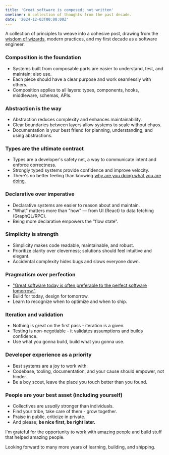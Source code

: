 ```yaml
---
title: 'Great software is composed; not written'
oneliner: A collection of thoughts from the past decade.
date: '2024-12-03T00:00:00Z'
---
```


A collection of principles to weave into a cohesive post, drawing from the [wisdom of wizards](https://mitp-content-server.mit.edu/books/content/sectbyfn/books_pres_0/6515/sicp.zip/index.html), modern practices, and my first decade as a software engineer.

### Composition is the foundation
- Systems built from composable parts are easier to understand, test, and maintain; also use.
- Each piece should have a clear purpose and work seamlessly with others.
- Composition applies to all layers: types, components, hooks, middleware, schemas, APIs.

### Abstraction is the way
- Abstraction reduces complexity and enhances maintainability.
- Clear boundaries between layers allow systems to scale without chaos.
- Documentation is your best friend for planning, understanding, and using abstractions.

### Types are the ultimate contract
- Types are a developer's safety net, a way to communicate intent and enforce correctness.
- Strongly typed systems provide confidence and improve velocity.
- There's no better feeling than knowing [why are you doing what you are doing.](./why.md)

### Declarative over imperative
- Declarative systems are easier to reason about and maintain.
- "What" matters more than "how" — from UI (React) to data fetching (GraphQL/RPC).
- Being more declarative empowers the "flow state".

### Simplicity is strength
- Simplicity makes code readable, maintainable, and robust.
- Prioritize clarity over cleverness; solutions should feel intuitive and elegant.
- Accidental complexity hides bugs and slows everyone down.
  
### Pragmatism over perfection
- ["Great software today is often preferable to the perfect software tomorrow."](../books/the-pragmatic-programmer.md#5-good-enough-software)
- Build for today, design for tomorrow.
- Learn to recognize when to optimize and when to ship.

### Iteration and validation
- Nothing is great on the first pass - iteration is a given.
- Testing is non-negotiable - it validates assumptions and builds confidence.
- Use what you gonna build, build what you gonna use.

### Developer experience as a priority
- Best systems are a joy to work with.
- Codebase, tooling, documentation, and your cause should empower, not hinder.
- Be a boy scout, leave the place you touch better than you found.

### People are your best asset (including yourself)
- Collectives are _usually_ stronger than individuals.
- Find your tribe, take care of them - grow together.
- Praise in public, criticize in private.
- And please; **be nice first, be right later.**

I'm grateful for the opportunity to work with amazing people and build stuff that helped amazing people.

Looking forward to many more years of learning, building, and shipping.
